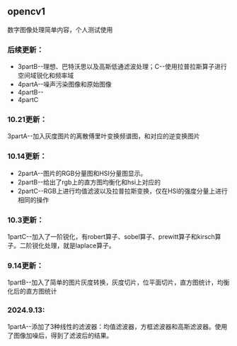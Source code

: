 ## opencv1
数字图像处理简单内容，个人测试使用
### 后续更新：
 - 3partB--理想、巴特沃思以及高斯低通滤波处理；C--使用拉普拉斯算子进行空间域锐化和频率域
 - 4partA--噪声污染图像和原始图像
 - 4partB--
 - 4partC
### 10.21更新：
3partA--加入灰度图片的离散傅里叶变换频谱图，和对应的逆变换图片
### 10.14更新：
 - 2partA--图片的RGB分量图和HSI分量图显示。
 - 2partB--给出了rgb上的直方图均衡化和hsi上对应的
 - 2partC--RGB上进行均值滤波以及拉普拉斯变换，仅在HSI的强度分量上进行相同的操作
### 10.3更新：
1partC--加入了一阶锐化，有robert算子、sobel算子、prewitt算子和kirsch算子。二阶锐化处理，就是laplace算子。
### 9.14更新：
1partB--加入了简单的图片灰度转换，灰度切片，位平面切片，直方图统计，均衡化后的直方图统计
### 2024.9.13:
1partA--添加了3种线性的滤波器：均值滤波器，方框滤波器和高斯滤波器。使用了图像加噪后，得到了滤波后的结果。



